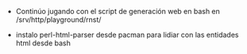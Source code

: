 *   Continúo jugando con el script de generación web en bash
    en /srv/http/playground/rnst/

*   instalo perl-html-parser desde pacman para lidiar con las entidades html 
    desde bash


